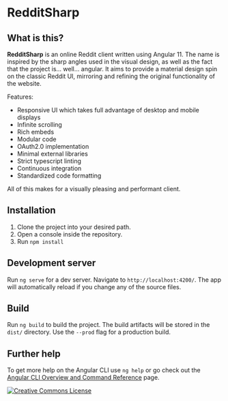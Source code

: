 # RedditSharp

## What is this?

**RedditSharp** is an online Reddit client written using Angular 11. The name is inspired by the sharp angles used in the visual design, as well as the fact that the project is... well... angular. 
It aims to provide a material design spin on the classic Reddit UI, mirroring and refining the original functionality of the website.

Features:
* Responsive UI which takes full advantage of desktop and mobile displays
* Infinite scrolling
* Rich embeds
* Modular code
* OAuth2.0 implementation
* Minimal external libraries
* Strict typescript linting
* Continuous integration
* Standardized code formatting

All of this makes for a visually pleasing and performant client.

## Installation

1. Clone the project into your desired path.
2. Open a console inside the repository.
3. Run `npm install`

## Development server

Run `ng serve` for a dev server. Navigate to `http://localhost:4200/`. The app will automatically reload if you change any of the source files.

## Build

Run `ng build` to build the project. The build artifacts will be stored in the `dist/` directory. Use the `--prod` flag for a production build.

## Further help

To get more help on the Angular CLI use `ng help` or go check out the [Angular CLI Overview and Command Reference](https://angular.io/cli) page.

<a rel="license" href="./LICENSE.md"><img alt="Creative Commons License" style="border-width:0" src="https://i.creativecommons.org/l/by-nc-nd/4.0/88x31.png" /></a>
